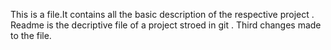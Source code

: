 This is a file.It contains all the  basic description of the respective project .
Readme is the decriptive file of a project stroed in git .
Third changes made to the file.